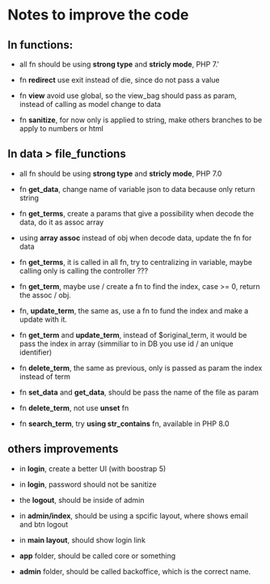 # Notes to improve the code

## In functions:
- all fn should be using **strong type** and **stricly mode**, PHP 7.'

-  fn **redirect** use exit instead of die, since do not pass a value

- fn **view** avoid use global, so the view_bag should pass as param, instead of calling as model change to data

- fn **sanitize**, for now only is applied to string, make others branches to be apply to numbers or html 

## In data > file_functions 

- all fn should be using **strong type** and **stricly mode**, PHP 7.0

- fn **get_data**, change name of variable json to data because only return string

- fn **get_terms**, create a params that give a possibility when decode the data, do it as assoc array

- using **array assoc** instead of obj when decode data, update the fn for data

- fn **get_terms**, it is called in all fn, try to centralizing in variable, maybe calling only is calling the controller ???

- fn **get_term**, maybe use / create a fn to find the index, case >= 0, return the assoc / obj.

- fn, **update_term**, the same as, use a fn to fund the index and make a update with it.

- fn **get_term** and  **update_term**, instead of $original_term, it would be pass the index in array (simmiliar to in DB you use id / an unique identifier)

- fn **delete_term**, the same as previous, only is passed as param the index instead of term

- fn **set_data** and  **get_data**, should be pass the name of the file as param 

- fn **delete_term**, not use **unset** fn

- fn **search_term**, try **using str_contains** fn, available in PHP 8.0


## others improvements

- in **login**, create a better UI (with boostrap 5)

- in **login**, password should not be sanitize

- the **logout**, should be inside of admin

- in **admin/index**, should be using a spcific layout, where shows email and btn logout

- in **main layout**, should show login link

- **app** folder, should be called core or something

- **admin** folder, should be called backoffice, which is the correct name.